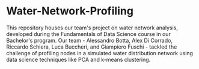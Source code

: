 # Water-Network-Profiling

This repository houses our team's project on water network analysis, developed during the Fundamentals of Data Science course in our Bachelor's program. 
Our team - Alessandro Botta, Alex Di Corrado, Riccardo Schiera, Luca Buccheri, and Giampiero Fuschi - tackled the challenge of profiling nodes in a simulated water distribution network using data science techniques like PCA and k-means clustering.
